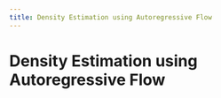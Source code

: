 ```yaml
---
title: Density Estimation using Autoregressive Flow
---
```

# Density Estimation using Autoregressive Flow
